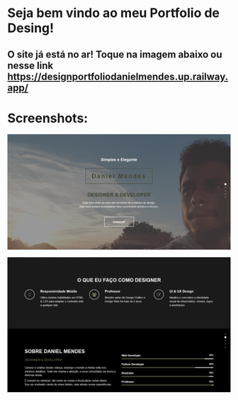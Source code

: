 # Seja bem vindo ao meu Portfolio de Desing!
## O site já está no ar! Toque na imagem abaixo ou nesse link https://designportfoliodanielmendes.up.railway.app/

# Screenshots:
[![Screenshot](static/images/Presentation.png 'Toque na imagem para ir no site')](https://designportfoliodanielmendes.up.railway.app/)

[![Screenshot](static/images/Presentation2.png 'Toque na imagem para ir no site')](https://designportfoliodanielmendes.up.railway.app/)
